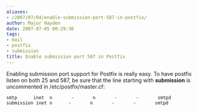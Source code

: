 ```yaml
---
aliases:
- /2007/07/04/enable-submission-port-587-in-postfix/
author: Major Hayden
date: 2007-07-05 00:29:36
tags:
- mail
- postfix
- submission
title: Enable submission port 587 in Postfix
---
```


Enabling submission port support for Postfix is really easy. To have postfix listen on both 25 and 587, be sure that the line starting with **submission** is uncommented in /etc/postfix/master.cf:

```
smtp      inet  n       -       n       -       -       smtpd
submission inet n      -       n       -       -       smtpd
```